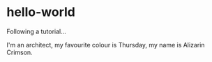 hello-world
===========

Following a tutorial...

I'm an architect, my favourite colour is Thursday, my name is Alizarin Crimson. 
